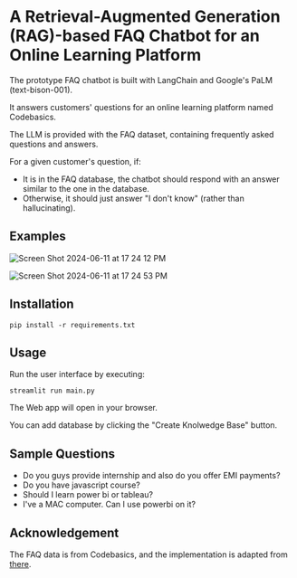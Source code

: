 # A Retrieval-Augmented Generation (RAG)-based FAQ Chatbot for an Online Learning Platform

The prototype FAQ chatbot is built with LangChain and Google's PaLM (text-bison-001).

It answers customers' questions for an online learning platform named Codebasics. 

The LLM is provided with the FAQ dataset, containing frequently asked questions and answers.

For a given customer's question, if:
- It is in the FAQ database, the chatbot should respond with an answer similar to the one in the database. 
- Otherwise, it should just answer "I don't know" (rather than hallucinating).

## Examples
![Screen Shot 2024-06-11 at 17 24 12 PM](https://github.com/chihyi-lin/QA-Chatbot/assets/70022680/c64fb0e2-220b-40fe-b8ff-6aa8a77667f7)

![Screen Shot 2024-06-11 at 17 24 53 PM](https://github.com/chihyi-lin/QA-Chatbot/assets/70022680/7785b126-2abc-426f-9ee5-852e5b2ca0f5)

## Installation
```
pip install -r requirements.txt
```

## Usage
Run the user interface by executing:
```
streamlit run main.py
```
The Web app will open  in your browser.

You can add database by clicking the "Create Knolwedge Base" button.

## Sample Questions
- Do you guys provide internship and also do you offer EMI payments?
- Do you have javascript course?
- Should I learn power bi or tableau?
- I've a MAC computer. Can I use powerbi on it?

## Acknowledgement
The FAQ data is from Codebasics, and the implementation is adapted from [there](https://github.com/codebasics/langchain/tree/main/3_project_codebasics_q_and_a).
